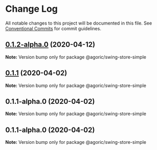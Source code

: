 # Change Log

All notable changes to this project will be documented in this file.
See [Conventional Commits](https://conventionalcommits.org) for commit guidelines.

## [0.1.2-alpha.0](https://github.com/Agoric/agoric-sdk/compare/@agoric/swing-store-simple@0.1.1...@agoric/swing-store-simple@0.1.2-alpha.0) (2020-04-12)

**Note:** Version bump only for package @agoric/swing-store-simple





## [0.1.1](https://github.com/Agoric/agoric-sdk/compare/@agoric/swing-store-simple@0.1.1-alpha.0...@agoric/swing-store-simple@0.1.1) (2020-04-02)

**Note:** Version bump only for package @agoric/swing-store-simple





## 0.1.1-alpha.0 (2020-04-02)

**Note:** Version bump only for package @agoric/swing-store-simple





## 0.1.1-alpha.0 (2020-04-02)

**Note:** Version bump only for package @agoric/swing-store-simple
